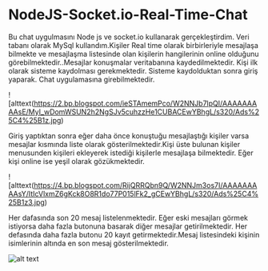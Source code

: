 # NodeJS-Socket.io-Real-Time-Chat
Bu chat uygulmasını Node js ve socket.io kullanarak gerçekleştirdim.
Veri tabanı olarak MySql kullandım.Kişiler Real time olarak birbirleriyle mesajlaşa bilmekte ve
mesajlaşma listesinde olan kişilerin hangilerinin online olduğunu görebilmektedir..Mesajlar konuşmalar 
veritabanına kaydedilmektedir. Kişi ilk olarak sisteme kaydolması gerekmektedir.
Sisteme kaydolduktan sonra giriş yaparak. Chat uygulamasına girebilmektedir.

![alttext(https://2.bp.blogspot.com/ieSTAmemPco/W2NNJb7lpQI/AAAAAAAAAsE/MyI_wDomWSUN2h2NgSJv5cuhzzHe1CUBACEwYBhgL/s320/Ads%25C4%25B1z.jpg)


Giriş yaptıktan sonra eğer daha önce konuştuğu mesajlaştığı kişiler varsa mesajlar kısmında liste olarak 
gösterilmektedir.Kişi üste bulunan kişiler menusunden kişileri ekleyerek istediği kişilerle mesajlaşa bilmektedir.
Eğer kişi online ise yeşil olarak gözükmektedir.


![alttext(https://4.bp.blogspot.com/RijQRRQbn9Q/W2NNJm3os7I/AAAAAAAAAsY/ItIcVlxmZ6gKck8O8R1do77P015lFk2_gCEwYBhgL/s320/Ads%25C4%25B1z3.jpg)


Her dafasında son 20 mesaj listelenmektedir. 
Eğer eski mesajları görmek istiyorsa daha fazla butonuna basarak diğer mesajlar getirilmektedir.
Her defasında daha fazla butonu 20 kayıt getirmektedir.Mesaj listesindeki kişinin isimlerinin altında en son mesaj gösterilmektedir.

![alt text](https://4.bp.blogspot.com/-DkBhhEZ4YWc/W2NNJiuqs8I/AAAAAAAAAsU/0cm2iRB-kPMN1AOilcb-mIPmFLshsPgCwCEwYBhgL/s320/Ads%25C4%25B1z2.jpg)
